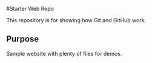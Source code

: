 #Starter Web Repo

This repository is for showing how Git and GitHub work.

## Purpose

Sample website with plenty of files for demos.